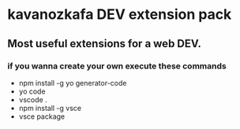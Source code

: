 # kavanozkafa DEV extension pack

## Most useful extensions for a web DEV. 

### if you wanna create your own execute these commands
* npm install -g yo generator-code
* yo code
* vscode .
* npm install -g vsce
* vsce package
